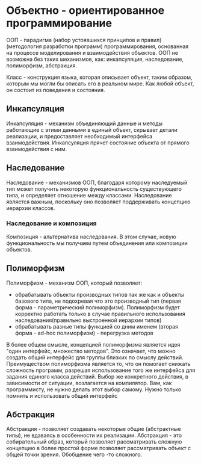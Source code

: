 # Объектно - ориентированное программирование

ООП - парадигма (набор устоявшихся принципов и правил) (методология разработки программ) программирования,
основанная на процессе моделирования и взаимодействия объектов.
ООП не возможна без таких механизмов, как: инкапсуляция, наследование, полиморфизм, абстракция.

Класс - конструкция языка, которая описывает объект, таким образом, которым мы могли бы описать его в реальном мире. Как любой объект, он состоит из поведения и состояния.

## Инкапсуляция

Инкапсуляция - механизм объединяющий данные и методы работающие с этими данными в единый объект, скрывает детали реализации, и предоставляет необходимый интерфейса взаимодействия.  Инкапсуляция прячет состояние объекта от прямого взаимодействия с ним.

## Наследование

Наследование - механизмов ООП, благодаря которому наследуемый тип может получить некоторую функциональность существующего типа, и определяет отношение между классами. Наследование является важным, поскольку оно позволяет поддерживать концепцию иерархии классов.

### Наследование и композиция

Композиция - альтернатива наследования. В этом случае, новую функциональность мы получаем путем объединения или композиции объектов.

## Полиморфизм

Полиморфизм - механизм ООП, который позволяет:

- обрабатывать объекты производных типов так же как и объекты базового типа, не подохревая что это производный тип (первая форма - параметрический полиморфизм). Полиморфизм будет корректно работать только в случае правильного использования наследования(правильно выстроенной иерархии типов)
- обрабатывать разные типы функцией со дним именем (вторая форма - ad-hoc полиморфизм) - перегрузка методов

В более общем смысле, концепцией полиморфизма является идея "один интерфейс, множество методов". Это означает, что можно создать общий интерфейс для группы близких по смыслу действий. Преимуществом полиморфизма является то, что он помогает снижать сложность программ, разрешая использование того же интерфейса для задания единого класса действий. Выбор же конкретного действия, в зависимости от ситуации, возлагается на компилятор. Вам, как программисту, не нужно делать этот выбор самому. Нужно только помнить и использовать общий интерфейс

## Абстракция

Абстракция - позволяет создавать некоторые общие (абстрактные типы), не вдаваясь в особенности их реализации.
Абстракция - это собирательный образ, который позволяет рассматривать сложную концепцию в более простой форме позволяет рассматривать объект с общей точки зрения. Обобщение чего -то сложного.
